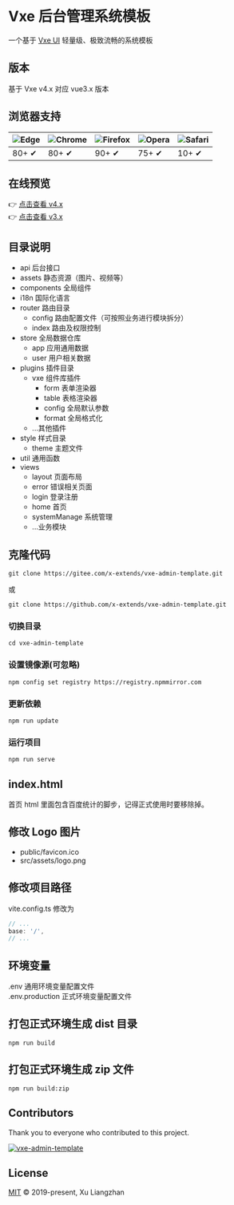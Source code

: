 # Vxe 后台管理系统模板

一个基于 [Vxe UI](https://vxeui.com) 轻量级、极致流畅的系统模板

## 版本

基于 Vxe v4.x 对应 vue3.x 版本

## 浏览器支持

![Edge](https://raw.github.com/alrra/browser-logos/master/src/edge/edge_48x48.png) | ![Chrome](https://raw.github.com/alrra/browser-logos/master/src/chrome/chrome_48x48.png) | ![Firefox](https://raw.github.com/alrra/browser-logos/master/src/firefox/firefox_48x48.png) | ![Opera](https://raw.github.com/alrra/browser-logos/master/src/opera/opera_48x48.png) | ![Safari](https://raw.github.com/alrra/browser-logos/master/src/safari/safari_48x48.png)
--- | --- | --- | --- | --- |
80+ ✔ | 80+ ✔ | 90+ ✔ | 75+ ✔ | 10+ ✔ |

## 在线预览

👉 [点击查看 v4.x](https://vxeui.com/admin-template/)  
👉 [点击查看 v3.x](https://vxeui.com/admin-template-v3/)  

## 目录说明

* api 后台接口
* assets 静态资源（图片、视频等）
* components 全局组件
* i18n 国际化语言
* router 路由目录
  * config 路由配置文件（可按照业务进行模块拆分）
  * index 路由及权限控制
* store 全局数据仓库
  * app 应用通用数据
  * user 用户相关数据
* plugins 插件目录
  * vxe 组件库插件
    * form 表单渲染器
    * table 表格渲染器
    * config 全局默认参数
    * format 全局格式化
  * ...其他插件
* style 样式目录
  * theme 主题文件
* util 通用函数
* views
  * layout 页面布局
  * error 错误相关页面
  * login 登录注册
  * home 首页
  * systemManage 系统管理
  * ...业务模块

## 克隆代码
```
git clone https://gitee.com/x-extends/vxe-admin-template.git
```
或
```
git clone https://github.com/x-extends/vxe-admin-template.git
```

### 切换目录
```
cd vxe-admin-template
```

### 设置镜像源(可忽略)
```
npm config set registry https://registry.npmmirror.com
```

### 更新依赖
```
npm run update
```

### 运行项目
```
npm run serve
```

## index.html

首页 html 里面包含百度统计的脚步，记得正式使用时要移除掉。

## 修改 Logo 图片

* public/favicon.ico
* src/assets/logo.png

## 修改项目路径

vite.config.ts 修改为

```javascript
// ...
base: '/',
// ...
```

## 环境变量

.env 通用环境变量配置文件  
.env.production 正式环境变量配置文件

## 打包正式环境生成 dist 目录
```
npm run build
```

## 打包正式环境生成 zip 文件
```
npm run build:zip
```

## Contributors

Thank you to everyone who contributed to this project.

[![vxe-admin-template](https://contrib.rocks/image?repo=x-extends/vxe-admin-template)](https://github.com/x-extends/vxe-admin-template/graphs/contributors)

## License

[MIT](LICENSE) © 2019-present, Xu Liangzhan
